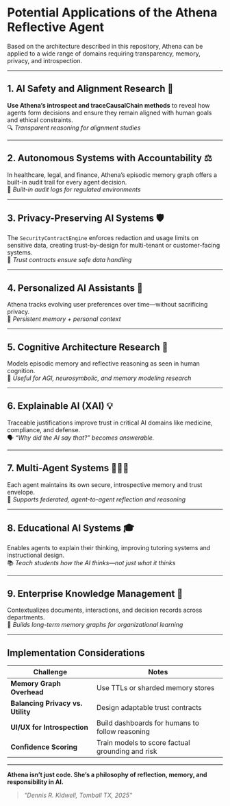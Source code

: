 # Potential Applications of the Athena Reflective Agent

Based on the architecture described in this repository, Athena can be applied to a wide range of domains requiring transparency, memory, privacy, and introspection.

---

## **1. AI Safety and Alignment Research** 🧭  
**Use Athena’s introspect and traceCausalChain methods** to reveal how agents form decisions and ensure they remain aligned with human goals and ethical constraints.  
🔍 *Transparent reasoning for alignment studies*

---

## **2. Autonomous Systems with Accountability** ⚖️  
In healthcare, legal, and finance, Athena’s episodic memory graph offers a built-in audit trail for every agent decision.  
📜 *Built-in audit logs for regulated environments*

---

## **3. Privacy-Preserving AI Systems** 🛡️  
The `SecurityContractEngine` enforces redaction and usage limits on sensitive data, creating trust-by-design for multi-tenant or customer-facing systems.  
🔐 *Trust contracts ensure safe data handling*

---

## **4. Personalized AI Assistants** 🧠  
Athena tracks evolving user preferences over time—without sacrificing privacy.  
📒 *Persistent memory + personal context*

---

## **5. Cognitive Architecture Research** 🧬  
Models episodic memory and reflective reasoning as seen in human cognition.  
🧪 *Useful for AGI, neurosymbolic, and memory modeling research*

---

## **6. Explainable AI (XAI)** 💡  
Traceable justifications improve trust in critical AI domains like medicine, compliance, and defense.  
🗣️ *“Why did the AI say that?” becomes answerable.*

---

## **7. Multi-Agent Systems** 🤖🤝🤖  
Each agent maintains its own secure, introspective memory and trust envelope.  
🔄 *Supports federated, agent-to-agent reflection and reasoning*

---

## **8. Educational AI Systems** 🎓  
Enables agents to explain their thinking, improving tutoring systems and instructional design.  
📚 *Teach students how the AI thinks—not just what it thinks*

---

## **9. Enterprise Knowledge Management** 🏢  
Contextualizes documents, interactions, and decision records across departments.  
🧾 *Builds long-term memory graphs for organizational learning*

---

## **Implementation Considerations**

| Challenge | Notes |
|----------|-------|
| **Memory Graph Overhead** | Use TTLs or sharded memory stores |
| **Balancing Privacy vs. Utility** | Design adaptable trust contracts |
| **UI/UX for Introspection** | Build dashboards for humans to follow reasoning |
| **Confidence Scoring** | Train models to score factual grounding and risk |

---

**Athena isn’t just code. She’s a philosophy of reflection, memory, and responsibility in AI.**  
> *"Dennis R. Kidwell, Tomball TX, 2025"*
